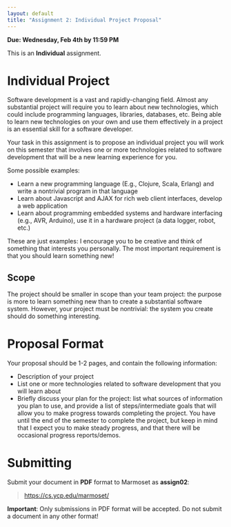 ```yaml
---
layout: default
title: "Assignment 2: Individual Project Proposal"
---
```


**Due: Wednesday, Feb 4th by 11:59 PM**

This is an **Individual** assignment.

Individual Project
==================

Software development is a vast and rapidly-changing field.
Almost any substantial project will require you to learn about
new technologies, which could include programming languages,
libraries, databases, etc.  Being able to learn
new technologies on your own
and use them effectively in a project is an essential skill
for a software developer.

Your task in this assignment is to propose an individual project
you will work on this semester that involves one or more technologies
related to software development that will be a new learning experience
for you.

Some possible examples:

* Learn a new programming language (E.g., Clojure, Scala, Erlang)
  and write a nontrivial program in that language
* Learn about Javascript and AJAX for rich web client interfaces,
  develop a web application
* Learn about programming embedded systems and hardware interfacing
  (e.g., AVR, Arduino), use it in a hardware project (a data logger,
  robot, etc.)

These are just examples: I encourage you to be creative and
think of something that interests you personally.  The most important
requirement is that you should learn something new!

Scope
-----

The project should be smaller in scope than your team project:
the purpose is more to learn something new than to create a substantial
software system.  However, your project must be nontrivial: the
system you create should do something interesting.

Proposal Format
===============

Your proposal should be 1-2 pages, and contain the following information:

* Description of your project
* List one or more technologies related to software development that you
  will learn about
* Briefly discuss your plan for the project: list what sources of information
  you plan to use, and provide a list of steps/intermediate goals that
  will allow you to make progress towards completing the project.  You
  have until the end of the semester to complete the project, but keep
  in mind that I expect you to make steady progress, and that there will
  be occasional progress reports/demos.

Submitting
==========

Submit your document in **PDF** format to Marmoset as **assign02**:

> <https://cs.ycp.edu/marmoset/>

<div class="callout">
<b>Important</b>: Only submissions in PDF format will be accepted.
Do not submit a document in any other format!
</div>
